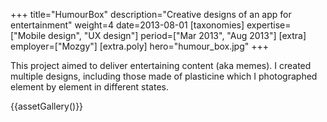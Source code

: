 +++
title="HumourBox"
description="Creative designs of an app for entertainment"
weight=4
date=2013-08-01
[taxonomies]
expertise=["Mobile design", "UX design"]
period=["Mar 2013", "Aug 2013"]
[extra]
employer=["Mozgy"]
[extra.poly]
hero="humour_box.jpg"
+++

This project aimed to deliver entertaining content (aka memes). I created multiple designs, including those made of plasticine which I photographed element by element in different states. 

{{assetGallery()}}

